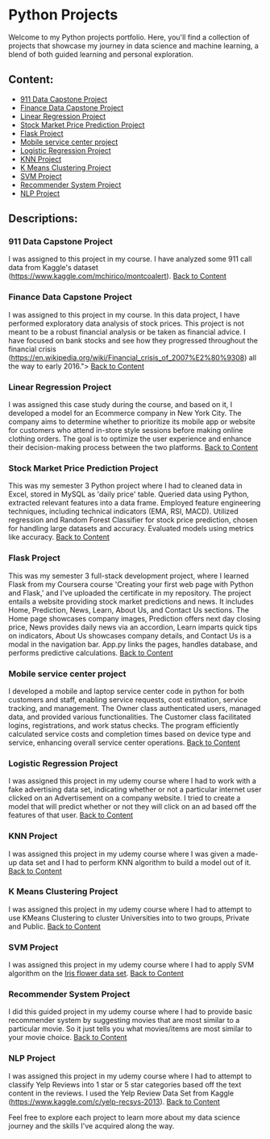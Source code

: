 # Python Projects

Welcome to my Python projects portfolio. Here, you'll find a collection of projects that showcase my journey in data science and machine learning, a blend of both guided learning and personal exploration.

## Content:
<a name="content"></a>
- [911 Data Capstone Project](#911-data-capstone-project)
- [Finance Data Capstone Project](#finance-data-capstone-project)
- [Linear Regression Project](#linear-regression-project)
- [Stock Market Price Prediction Project](#stock-market-price-prediction-project)
- [Flask Project](#flask-project)
- [Mobile service center project](#mobile-service-center)
- [Logistic Regression Project](#logistic-regression-project)
- [KNN Project](#knn-project)
- [K Means Clustering Project](#k-means-clustering-project)
- [SVM Project](#svm-project)
- [Recommender System Project](#recommender-system-project)
- [NLP Project](#nlp-project)

## Descriptions:

### 911 Data Capstone Project
I was assigned to this project in my course. I have analyzed some 911 call data from Kaggle's dataset (https://www.kaggle.com/mchirico/montcoalert).
<a name="911-data-capstone-project"></a>
[Back to Content](#content)

### Finance Data Capstone Project
I was assigned to this project in my course. In this data project, I have performed exploratory data analysis of stock prices. This project is not meant to be a robust financial analysis or be taken as financial advice. I have focused on bank stocks and see how they progressed throughout the financial crisis (https://en.wikipedia.org/wiki/Financial_crisis_of_2007%E2%80%9308) all the way to early 2016."></a>
[Back to Content](#content)

### Linear Regression Project
I was assigned this case study during the course, and based on it, I developed a model for an Ecommerce company in New York City. The company aims to determine whether to prioritize its mobile app or website for customers who attend in-store style sessions before making online clothing orders. The goal is to optimize the user experience and enhance their decision-making process between the two platforms.
<a name="linear-regression-project"></a>
[Back to Content](#content)

### Stock Market Price Prediction Project
This was my semester 3 Python project where I had to cleaned data in Excel, stored in MySQL as 'daily price' table. Queried data using Python, extracted relevant features into a data frame. Employed feature engineering techniques, including technical indicators (EMA, RSI, MACD). Utilized regression and Random Forest Classifier for stock price prediction, chosen for handling large datasets and accuracy. Evaluated models using metrics like accuracy.
<a name="stock-market-price-prediction-project"></a>
[Back to Content](#content)

### Flask Project
This was my semester 3 full-stack development project, where I learned Flask from my Coursera course 'Creating your first web page with Python and Flask,' and I've uploaded the certificate in my repository. The project entails a website providing stock market predictions and news. It includes Home, Prediction, News, Learn, About Us, and Contact Us sections. The Home page showcases company images, Prediction offers next day closing price, News provides daily news via an accordion, Learn imparts quick tips on indicators, About Us showcases company details, and Contact Us is a modal in the navigation bar. App.py links the pages, handles database, and performs predictive calculations.
<a name="flask-project"></a>
[Back to Content](#content)

### Mobile service center project
I developed a mobile and laptop service center code in python for both customers and staff, enabling service requests, cost estimation, service tracking, and management. The Owner class authenticated users, managed data, and provided various functionalities. The Customer class facilitated logins, registrations, and work status checks. The program efficiently calculated service costs and completion times based on device type and service, enhancing overall service center operations.
<a name="mobile-service-center"></a>
[Back to Content](#content)


### Logistic Regression Project
I was assigned this project in my udemy course where I had to work with a fake advertising data set, indicating whether or not a particular internet user clicked on an Advertisement on a company website. I tried to create a model that will predict whether or not they will click on an ad based off the features of that user.
<a name="logistic-regression-project"></a>
[Back to Content](#content)

### KNN Project
I was assigned this project in my udemy course where I was given a made-up data set and I had to perform KNN algorithm to build a model out of it.
<a name="knn-project"></a>
[Back to Content](#content)

### K Means Clustering Project
I was assigned this project in my udemy course where I had to attempt to use KMeans Clustering to cluster Universities into to two groups, Private and Public.
<a name="k-means-clustering-project"></a>
[Back to Content](#content)

### SVM Project
I was assigned this project in my udemy course where I had to apply SVM algorithm on the [Iris flower data set](http://en.wikipedia.org/wiki/Iris_flower_data_set). 
<a name="svm-project"></a>
[Back to Content](#content)

### Recommender System Project
I did this guided project in my udemy course where I had to provide basic recommender system by suggesting movies that are most similar to a particular movie. So it just tells you what movies/items are most similar to your movie choice.
<a name="recommender-system-project"></a>
[Back to Content](#content)

### NLP Project
I was assigned this project in my udemy course where I had to attempt to classify Yelp Reviews into 1 star or 5 star categories based off the text content in the reviews. I used the Yelp Review Data Set from Kaggle (https://www.kaggle.com/c/yelp-recsys-2013).
<a name="nlp-project"></a>
[Back to Content](#content)


Feel free to explore each project to learn more about my data science journey and the skills I've acquired along the way.
